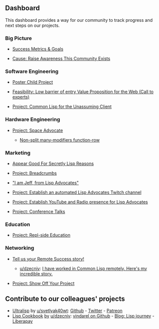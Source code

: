 ## Dashboard

This dashboard provides a way for our community to track progress and next steps on our projects.

### Big Picture
- [Success Metrics & Goals](https://www.reddit.com/r/lispadvocates/comments/fi89ne/success_metrics_goals/)

- [Cause: Raise Awareness This Community Exists](https://www.reddit.com/r/lispadvocates/comments/fhway7/cause_raise_awareness_this_community_exists/)

### Software Engineering
- [Poster Child Project](https://www.reddit.com/r/lispadvocates/comments/fid0pn/poster_child_project/)

- [Feasibility: Low barrier of entry Value Proposition for the Web (Call to experts)](https://www.reddit.com/r/lispadvocates/comments/fib2jj/feasibility_low_barrier_of_entry_value/)

- [Project: Common Lisp for the Unassuming Client](https://www.reddit.com/r/lispadvocates/comments/fje57v/project_common_lisp_for_the_unassuming_client/)

### Hardware Engineering
- [Project: Space Advocate](https://www.reddit.com/r/lispadvocates/comments/fkcj0s/project_space_advocate/)

   - [Non-split many-modifiers function-row](https://www.reddit.com/r/lispadvocates/comments/fkij0w/keyboard_designer/)

### Marketing
- [Appear Good For Secretly Lisp Reasons](https://www.reddit.com/r/lispadvocates/comments/fvp8fv/appear_good_for_secretly_evil_reasons/)

- [Project: Breadcrumbs](https://www.reddit.com/r/lispadvocates/comments/fljwui/project_breadcrumbs/)

- ["I am Jeff, from Lisp Advocates"](https://www.reddit.com/r/lispadvocates/comments/fieoeb/i_am_jeff_from_lisp_advocates/)

- [Project: Establish an automated Lisp Advocates Twitch channel](https://www.reddit.com/r/lispadvocates/comments/fio3z9/project_establish_an_automated_lisp_advocates/)

- [Project: Establish YouTube and Radio presence for Lisp Advocates](https://www.reddit.com/r/lispadvocates/comments/fiuz6m/project_establish_youtube_and_radio_presence_for/)

- [Project: Conference Talks](https://www.reddit.com/r/lispadvocates/comments/fiw75t/project_conference_talks/)

### Education
- [Project: Repl-side Education](https://www.reddit.com/r/lispadvocates/comments/fk40fg/project_replside_education/)

### Networking
- [Tell us your Remote Success story!](https://www.reddit.com/r/lispadvocates/comments/ficdvx/tell_us_you_remote_success_story/)
    - [u/dzecniv](https://reddit.com/u/dzecniv/): [I have worked in Common Lisp remotely. Here's my incredible story.](https://www.reddit.com/r/lispadvocates/comments/fopbgn/i_have_worked_in_common_lisp_remotely_heres_my/)

- [Project: Show Off Your Project](https://www.reddit.com/r/lispadvocates/comments/flkkue/project_show_off_your_project/)

## Contribute to our colleagues' projects
- [Ultralisp](https://ultralisp.org/) by [u/svetlyak40wt](https://reddit.com/u/svetlyak40wt):     [Github](https://github.com/svetlyak40wt) - [Twitter](https://twitter.com/svetlyak40wt/) - [Patreon](https://www.patreon.com/ultralisp)
- [Lisp Cookbook](http://lispcookbook.github.io/cl-cookbook/) [by](https://github.com/LispCookbook/cl-cookbook/graphs/contributors) [u/dzecniv](https://reddit.com/u/dzecniv):    [vindarel on Github](https://github.com/vindarel) - [Blog: Lisp journey](https://lisp-journey.gitlab.io/) - [Liberapay](https://liberapay.com/vindarel/)
